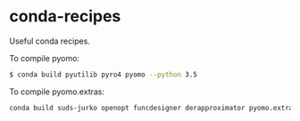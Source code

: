 # conda-recipes

Useful conda recipes.

To compile pyomo:

```bash
$ conda build pyutilib pyro4 pyomo --python 3.5
```

To compile pyomo.extras:

```bash
conda build suds-jurko openopt funcdesigner derapproximator pyomo.extras --python 3.5
```